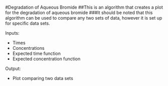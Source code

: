 #Degradation of Aqueous Bromide
##This is an algorithm that creates a plot for the degradation of aqueous bromide
###It should be noted that this algorithm can be used to compare any two sets of data, however it is set up for specific data sets.

Inputs:
* Times
* Concentrations
* Expected time function
* Expected concentration function

Output:
* Plot comparing two data sets
